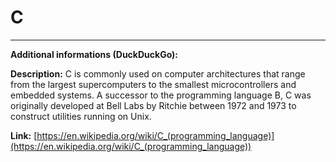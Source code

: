 # C

---

**Additional informations (DuckDuckGo):**

**Description:** C is commonly used on computer architectures that range from the largest supercomputers to the smallest microcontrollers and embedded systems. A successor to the programming language B, C was originally developed at Bell Labs by Ritchie between 1972 and 1973 to construct utilities running on Unix.

**Link:** [https://en.wikipedia.org/wiki/C_(programming_language)](https://en.wikipedia.org/wiki/C_(programming_language))

